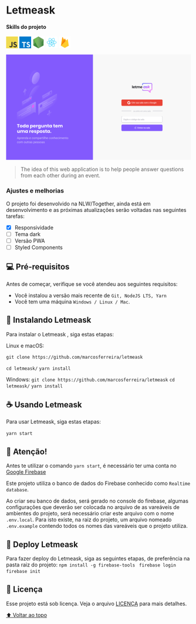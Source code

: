 # Letmeask

<!-- ![GitHub repo size](https://img.shields.io/github/repo-size/iuricode/README-template?style=for-the-badge)
![GitHub language count](https://img.shields.io/github/languages/count/iuricode/README-template?style=for-the-badge)
![GitHub forks](https://img.shields.io/github/forks/iuricode/README-template?style=for-the-badge)
![Bitbucket open issues](https://img.shields.io/bitbucket/issues/iuricode/README-template?style=for-the-badge)
![Bitbucket open pull requests](https://img.shields.io/bitbucket/pr-raw/iuricode/README-template?style=for-the-badge) -->


#### Skills do projeto
<code><img height="32" src="https://raw.githubusercontent.com/github/explore/80688e429a7d4ef2fca1e82350fe8e3517d3494d/topics/javascript/javascript.png" alt="Javascript"/></code>
<code><img height="32" src="https://raw.githubusercontent.com/github/explore/80688e429a7d4ef2fca1e82350fe8e3517d3494d/topics/typescript/typescript.png" alt="Typescript"/></code>
<code><img height="32" src="https://raw.githubusercontent.com/github/explore/80688e429a7d4ef2fca1e82350fe8e3517d3494d/topics/nodejs/nodejs.png" alt="Nodejs"/></code>
<code><img height="32" src="https://raw.githubusercontent.com/github/explore/80688e429a7d4ef2fca1e82350fe8e3517d3494d/topics/react/react.png" alt="React"/></code>
<code><img height="32" src="https://raw.githubusercontent.com/github/explore/80688e429a7d4ef2fca1e82350fe8e3517d3494d/topics/firebase/firebase.png" alt="Firebase"/></code>

<img src="https://raw.githubusercontent.com/marcosferreira/letmeask/e947baf89373d44cb2f71d3886c8fc6d2f80e7a1/src/assets/images/_homepage.png" alt="Letmeask">

> The idea of this web application is to help people answer questions from each other during an event.

### Ajustes e melhorias

O projeto foi desenvolvido na NLW/Together, ainda está em desenvolvimento e as próximas atualizações serão voltadas nas seguintes tarefas:

- [x] Responsividade
- [ ] Tema dark
- [ ] Versão PWA
- [ ] Styled Components

## 💻 Pré-requisitos

Antes de começar, verifique se você atendeu aos seguintes requisitos:
<!---Estes são apenas requisitos de exemplo. Adicionar, duplicar ou remover conforme necessário--->
* Você instalou a versão mais recente de `Git, NodeJS LTS, Yarn`
* Você tem uma máquina `Windows / Linux / Mac`.

## 🚀 Instalando Letmeask

Para instalar o Letmeask , siga estas etapas:

Linux e macOS:
```
git clone https://github.com/marcosferreira/letmeask
```
```cd letmeask/```
```yarn install```

Windows:
```git clone https://github.com/marcosferreira/letmeask```
```cd letmeask/```
```yarn install```

## ☕ Usando Letmeask

Para usar Letmeask, siga estas etapas:

```yarn start```

## 🚧 Atenção!

Antes te utilizar o comando `yarn start`, é necessário ter uma conta no <a href="https://console.firebase.google.com/"> Google Firebase </a>

Este projeto utiliza o banco de dados do Firebase conhecido como `Realtime database`.

Ao criar seu banco de dados, será gerado no console do firebase, algumas configurações que deverão ser colocada no arquivo de as vareáveis de ambientes do projeto, será necessário criar este arquivo com o nome `.env.local`. Para isto existe, na raiz do projeto, um arquivo nomeado `.env.example` contendo todos os nomes das vareáveis que o projeto utiliza.

## 🚀 Deploy Letmeask

Para fazer deploy do Letmeask, siga as seguintes etapas, de preferência na pasta raiz do projeto:
```npm install -g firebase-tools ```
```firebase login```
```firebase init```

## 📝 Licença

Esse projeto está sob licença. Veja o arquivo [LICENÇA](LICENSE.md) para mais detalhes.

[⬆ Voltar ao topo](#Letmeask)<br>

